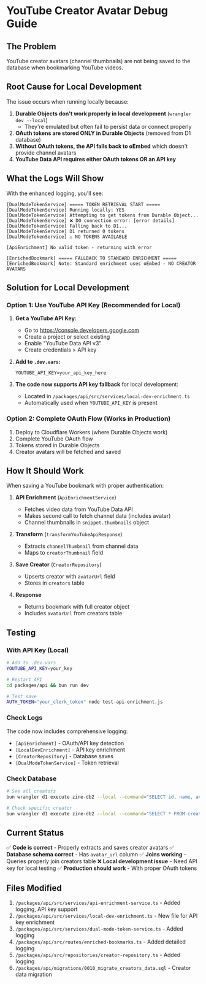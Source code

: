 # YouTube Creator Avatar Debug Guide

## The Problem
YouTube creator avatars (channel thumbnails) are not being saved to the database when bookmarking YouTube videos.

## Root Cause for Local Development
The issue occurs when running locally because:

1. **Durable Objects don't work properly in local development** (`wrangler dev --local`)
   - They're emulated but often fail to persist data or connect properly
2. **OAuth tokens are stored ONLY in Durable Objects** (removed from D1 database)
3. **Without OAuth tokens, the API falls back to oEmbed** which doesn't provide channel avatars
4. **YouTube Data API requires either OAuth tokens OR an API key**

## What the Logs Will Show

With the enhanced logging, you'll see:

```
[DualModeTokenService] ===== TOKEN RETRIEVAL START =====
[DualModeTokenService] Running locally: YES
[DualModeTokenService] Attempting to get tokens from Durable Object...
[DualModeTokenService] ❌ DO connection error: [error details]
[DualModeTokenService] Falling back to D1...
[DualModeTokenService] D1 returned 0 tokens
[DualModeTokenService] ⚠️ NO TOKENS AVAILABLE

[ApiEnrichment] No valid token - returning with error

[EnrichedBookmark] ===== FALLBACK TO STANDARD ENRICHMENT =====
[EnrichedBookmark] Note: Standard enrichment uses oEmbed - NO CREATOR AVATARS
```

## Solution for Local Development

### Option 1: Use YouTube API Key (Recommended for Local)

1. **Get a YouTube API Key:**
   - Go to https://console.developers.google.com
   - Create a project or select existing
   - Enable "YouTube Data API v3"
   - Create credentials > API key

2. **Add to `.dev.vars`:**
   ```
   YOUTUBE_API_KEY=your_api_key_here
   ```

3. **The code now supports API key fallback** for local development:
   - Located in `/packages/api/src/services/local-dev-enrichment.ts`
   - Automatically used when `YOUTUBE_API_KEY` is present

### Option 2: Complete OAuth Flow (Works in Production)

1. Deploy to Cloudflare Workers (where Durable Objects work)
2. Complete YouTube OAuth flow
3. Tokens stored in Durable Objects
4. Creator avatars will be fetched and saved

## How It Should Work

When saving a YouTube bookmark with proper authentication:

1. **API Enrichment** (`ApiEnrichmentService`)
   - Fetches video data from YouTube Data API
   - Makes second call to fetch channel data (includes avatar)
   - Channel thumbnails in `snippet.thumbnails` object

2. **Transform** (`transformYouTubeApiResponse`)
   - Extracts `channelThumbnail` from channel data
   - Maps to `creatorThumbnail` field

3. **Save Creator** (`CreatorRepository`)
   - Upserts creator with `avatarUrl` field
   - Stores in `creators` table

4. **Response**
   - Returns bookmark with full creator object
   - Includes `avatarUrl` from creators table

## Testing

### With API Key (Local)
```bash
# Add to .dev.vars
YOUTUBE_API_KEY=your_key

# Restart API
cd packages/api && bun run dev

# Test save
AUTH_TOKEN="your_clerk_token" node test-api-enrichment.js
```

### Check Logs
The code now includes comprehensive logging:
- `[ApiEnrichment]` - OAuth/API key detection
- `[LocalDevEnrichment]` - API key enrichment
- `[CreatorRepository]` - Database saves
- `[DualModeTokenService]` - Token retrieval

### Check Database
```bash
# See all creators
bun wrangler d1 execute zine-db2 --local --command="SELECT id, name, avatar_url FROM creators"

# Check specific creator
bun wrangler d1 execute zine-db2 --local --command="SELECT * FROM creators WHERE id = 'youtube:CHANNEL_ID'"
```

## Current Status

✅ **Code is correct** - Properly extracts and saves creator avatars
✅ **Database schema correct** - Has `avatar_url` column
✅ **Joins working** - Queries properly join creators table
❌ **Local development issue** - Need API key for local testing
✅ **Production should work** - With proper OAuth tokens

## Files Modified

1. `/packages/api/src/services/api-enrichment-service.ts` - Added logging, API key support
2. `/packages/api/src/services/local-dev-enrichment.ts` - New file for API key enrichment
3. `/packages/api/src/services/dual-mode-token-service.ts` - Added logging
4. `/packages/api/src/routes/enriched-bookmarks.ts` - Added detailed logging
5. `/packages/api/src/repositories/creator-repository.ts` - Added logging
6. `/packages/api/migrations/0010_migrate_creators_data.sql` - Creator data migration